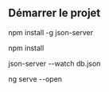 ## Démarrer le projet

npm install -g json-server

npm install 

json-server --watch db.json

ng serve --open

